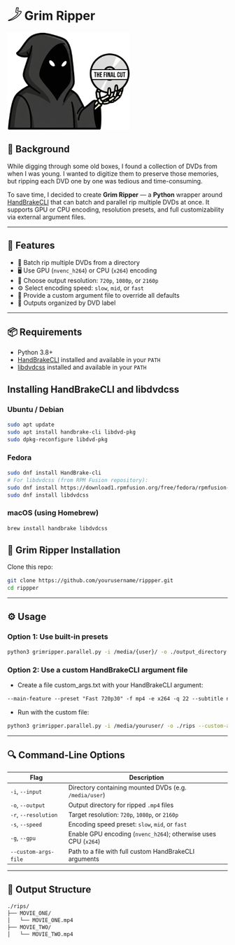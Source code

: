 # 𓌳 Grim Ripper

![Grim Rippper Logo](./icon/GrimRipperIcon_ssm.png) 

## 📖 Background

While digging through some old boxes, I found a collection of DVDs from when I was young. I wanted to digitize them to preserve those memories, but ripping each DVD one by one was tedious and time-consuming. 

To save time, I decided to create **Grim Ripper** — a **Python** wrapper around [HandBrakeCLI](https://handbrake.fr/docs/en/latest/cli/cli-options.html) that can batch and parallel rip multiple DVDs at once. It supports GPU or CPU encoding, resolution presets, and full customizability via external argument files.

---

## 🚀 Features

- 🔁 Batch rip multiple DVDs from a directory
- 🖥️ Use GPU (`nvenc_h264`) or CPU (`x264`) encoding
- 📏 Choose output resolution: `720p`, `1080p`, or `2160p`
- ⚙️ Select encoding speed: `slow`, `mid`, or `fast`
- 📄 Provide a custom argument file to override all defaults
- 📂 Outputs organized by DVD label

---

## 📦 Requirements

- Python 3.8+
- [HandBrakeCLI](https://handbrake.fr/downloads2.php) installed and available in your `PATH`
- [libdvdcss](https://www.videolan.org/developers/libdvdcss.html) installed and available in your `PATH`

## Installing HandBrakeCLI and libdvdcss

### Ubuntu / Debian

```bash
sudo apt update
sudo apt install handbrake-cli libdvd-pkg
sudo dpkg-reconfigure libdvd-pkg
```
### Fedora
```bash
sudo dnf install HandBrake-cli
# For libdvdcss (from RPM Fusion repository):
sudo dnf install https://download1.rpmfusion.org/free/fedora/rpmfusion-free-release-$(rpm -E %fedora).noarch.rpm
sudo dnf install libdvdcss
```
### macOS (using Homebrew)
```bash
brew install handbrake libdvdcss
```


## 🔧 Grim Ripper Installation

Clone this repo:

```bash
git clone https://github.com/yourusername/rippper.git
cd rippper
```
---

## ⚙️ Usage
### Option 1: Use built-in presets

```bash
python3 grimripper.parallel.py -i /media/{user}/ -o ./output_directory -r 1080p -s mid -g
```

### Option 2: Use a custom HandBrakeCLI argument file
- Create a file custom_args.txt with your HandBrakeCLI argument:

```txt
--main-feature --preset "Fast 720p30" -f mp4 -e x264 -q 22 --subtitle none
```
- Run with the custom file:

```bash
python3 grimripper.parallel.py -i /media/youruser/ -o ./rips --custom-args-file custom_args.txt
```

---

## 🔍 Command-Line Options

| Flag                 | Description                                                        |
|----------------------|--------------------------------------------------------------------|
| `-i`, `--input`      | Directory containing mounted DVDs (e.g. `/media/user`)            |
| `-o`, `--output`     | Output directory for ripped `.mp4` files                           |
| `-r`, `--resolution` | Target resolution: `720p`, `1080p`, or `2160p`                    |
| `-s`, `--speed`      | Encoding speed preset: `slow`, `mid`, or `fast`                   |
| `-g`, `--gpu`        | Enable GPU encoding (`nvenc_h264`); otherwise uses CPU (`x264`)   |
| `--custom-args-file` | Path to a file with full custom HandBrakeCLI arguments            |

---

## 📂 Output Structure

```
./rips/ 
├── MOVIE_ONE/
│   └── MOVIE_ONE.mp4
├── MOVIE_TWO/
│   └── MOVIE_TWO.mp4
```
